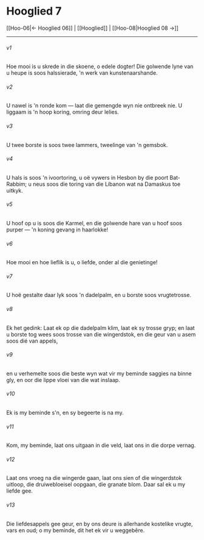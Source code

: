 # Hooglied 7

[[Hoo-06|← Hooglied 06]] | [[Hooglied]] | [[Hoo-08|Hooglied 08 →]]
***

###### v1
Hoe mooi is u skrede in die skoene, o edele dogter! Die golwende lyne van u heupe is soos halssierade, 'n werk van kunstenaarshande. 
###### v2
U nawel is 'n ronde kom — laat die gemengde wyn nie ontbreek nie. U liggaam is 'n hoop koring, omring deur lelies. 
###### v3
U twee borste is soos twee lammers, tweelinge van 'n gemsbok. 
###### v4
U hals is soos 'n ivoortoring, u oë vywers in Hesbon by die poort Bat-Rabbim; u neus soos die toring van die Líbanon wat na Damaskus toe uitkyk. 
###### v5
U hoof op u is soos die Karmel, en die golwende hare van u hoof soos purper — 'n koning gevang in haarlokke! 
###### v6
Hoe mooi en hoe lieflik is u, o liefde, onder al die genietinge! 
###### v7
U hoë gestalte daar lyk soos 'n dadelpalm, en u borste soos vrugtetrosse. 
###### v8
Ek het gedink: Laat ek op die dadelpalm klim, laat ek sy trosse gryp; en laat u borste tog wees soos trosse van die wingerdstok, en die geur van u asem soos dié van appels, 
###### v9
en u verhemelte soos die beste wyn wat vir my beminde saggies na binne gly, en oor die lippe vloei van die wat inslaap. 
###### v10
Ek is my beminde s'n, en sy begeerte is na my. 
###### v11
Kom, my beminde, laat ons uitgaan in die veld, laat ons in die dorpe vernag. 
###### v12
Laat ons vroeg na die wingerde gaan, laat ons sien of die wingerdstok uitloop, die druiwebloeisel oopgaan, die granate blom. Daar sal ek u my liefde gee. 
###### v13
Die liefdesappels gee geur, en by ons deure is allerhande kostelike vrugte, vars en oud; o my beminde, dit het ek vir u weggebêre. 

